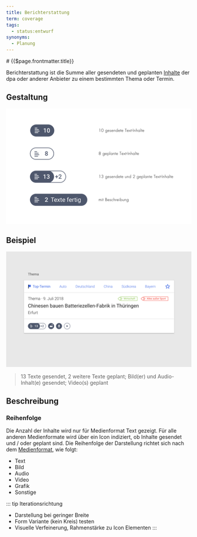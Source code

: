 ```yaml
---
title: Berichterstattung
term: coverage
tags:
  - status:entwurf
synonyms:
  - Planung
---
```

<TagList :items="$page.frontmatter.tags" title="Tags" />
# {{$page.frontmatter.title}}
<SynonymList :items="$page.frontmatter.synonyms" title="Synonyme"></SynonymList>

Berichterstattung ist die Summe aller gesendeten und geplanten [Inhalte](./inhalt) der dpa oder anderer Anbieter zu einem bestimmten Thema oder Termin.

## Gestaltung
![](./berichterstattung/berichterstattung.png)

## Beispiel

![](./berichterstattung/berichterstattung-anwendung.png)

> 13 Texte gesendet, 2 weitere Texte geplant; Bild(er) und Audio-Inhalt(e) gesendet; Video(s) geplant

## Beschreibung

### Reihenfolge

Die Anzahl der Inhalte wird nur für Medienformat Text gezeigt. Für alle anderen Medienformate wird über
ein Icon indiziert, ob Inhalte gesendet und / oder geplant sind.
Die Reihenfolge der Darstellung richtet sich nach dem [Medienformat](./medienformat), wie folgt:

- Text
- Bild
- Audio
- Video
- Grafik
- Sonstige

</audio>

::: tip Iterationsrichtung
* Darstellung bei geringer Breite
* Form Variante (kein Kreis) testen
* Visuelle Verfeinerung, Rahmenstärke zu Icon Elementen
:::